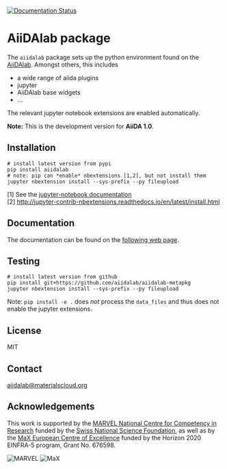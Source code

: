 [![Documentation Status](https://readthedocs.org/projects/aiidalab/badge/)](https://aiidalab.readthedocs.io/)
# AiiDAlab package

The `aiidalab` package sets up the python environment found on the
[AiiDAlab](https://aiidalab.materialscloud.org).
Amongst others, this includes

 * a wide range of aiida plugins
 * jupyter
 * AiiDAlab base widgets
 * ...

The relevant jupyter notebook extensions are enabled automatically.

**Note:** This is the development version for **AiiDA 1.0**.

## Installation

```
# install latest version from pypi
pip install aiidalab
# note: pip can *enable* nbextensions [1,2], but not install them
jupyter nbextension install --sys-prefix --py fileupload        
```
[1] See the [jupyter-notebook documentation](http://jupyter-notebook.readthedocs.io/en/stable/examples/Notebook/Distributing%20Jupyter%20Extensions%20as%20Python%20Packages.html#Automatically-enabling-a-server-extension-and-nbextension)  
[2] http://jupyter-contrib-nbextensions.readthedocs.io/en/latest/install.html

## Documentation
The documentation can be found on the [following web page](https://aiidalab.readthedocs.io).

## Testing

```
# install latest version from github
pip install git+https://github.com/aiidalab/aiidalab-metapkg
jupyter nbextension install --sys-prefix --py fileupload        
```

Note: `pip install -e .` does *not* process the `data_files` and thus does not enable the jupyter extensions.


## License

MIT

## Contact

aiidalab@materialscloud.org

## Acknowledgements

This work is supported by the [MARVEL National Centre for Competency in Research](<http://nccr-marvel.ch>)
funded by the [Swiss National Science Foundation](<http://www.snf.ch/en>), as well as by the [MaX
European Centre of Excellence](<http://www.max-centre.eu/>) funded by the Horizon 2020 EINFRA-5 program,
Grant No. 676598.

![MARVEL](miscellaneous/logos/MARVEL.png)
![MaX](miscellaneous/logos/MaX.png)

